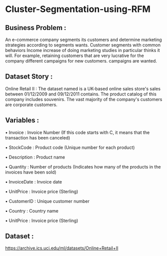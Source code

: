 # Cluster-Segmentation-using-RFM
  ## Business Problem :
An e-commerce company segments its customers and
determine marketing strategies according to segments
wants.
Customer segments with common behaviors
Income increase of doing marketing studies in particular
thinks it will.
For example, retaining customers that are very lucrative for the company
different campaigns for new customers.
campaigns are wanted.

 ## Dataset Story : 
Online Retail II : The dataset named is a UK-based online sales
store's sales between 01/12/2009 and 09/12/2011
contains.
The product catalog of this company includes souvenirs.
The vast majority of the company's customers are corporate customers. 


 ## Variables :
• Invoice : Invoice Number (If this code starts with C, it means that the transaction has been canceled)

• StockCode : Product code (Unique number for each product)

• Description : Product name

• Quantity : Number of products (Indicates how many of the products in the invoices have been sold)

• InvoiceDate : Invoice date

• UnitPrice : Invoice price (Sterling)

• CustomerID : Unique customer number

• Country : Country name

• UnitPrice : Invoice price (Sterling)

## Dataset : 
https://archive.ics.uci.edu/ml/datasets/Online+Retail+II



